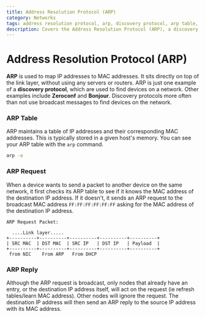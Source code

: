 ```yaml
---
title: Address Resolution Protocol (ARP)
category: Networks
tags: address resolution protocol, arp, discovery protocol, arp table, arp request, arp reply
description: Covers the Address Resolution Protocol (ARP), a discovery protocol used to map network layer addresses (such as IP addresses) to data link layer addresses (such as MAC addresses). Describes the ARP table, which stores the mapping between IP and MAC addresses, and the ARP request and reply process used to dynamically update this table. Discusses the key steps involved in the ARP request and reply mechanism, which allows hosts to determine the MAC address corresponding to a given IP address on the local network.
---
```


# Address Resolution Protocol (ARP)

**ARP** is used to map IP addresses to MAC addresses. It sits directly on top of the link layer, without using any servers or routers. ARP is just one example of a **discovery protocol**, which are used to find devices on a network. Other examples include **Zeroconf** and **Bonjour**. Discovery protocols more often than not use broadcast messages to find devices on the network.




### ARP Table

ARP maintains a table of IP addresses and their corresponding MAC addresses. This is typically stored in a given host's memory. You can see your ARP table with the `arp` command.

```bash
arp -a
```

### ARP Request

When a device wants to send a packet to another device on the same network, it first checks its ARP table to see if it knows the MAC address of the destination IP address. If it doesn't, it sends an ARP request to the broadcast MAC address `FF:FF:FF:FF:FF:FF` asking for the MAC address of the destination IP address.

```plaintext
ARP Request Packet:

  ....Link layer.....
+----------+----------+----------+----------+----------+
| SRC MAC  | DST MAC  | SRC IP   | DST IP   | Payload  |
+----------+----------+----------+----------+----------+
 from NIC    From ARP   From DHCP
```

### ARP Reply

Although the ARP request is broadcast, only nodes that already have an entry, or the destination IP address itself, will act on the request (ie refresh tables/learn MAC address). Other nodes will ignore the request. The destination IP address will then send an ARP reply to the source IP address with its MAC address.

